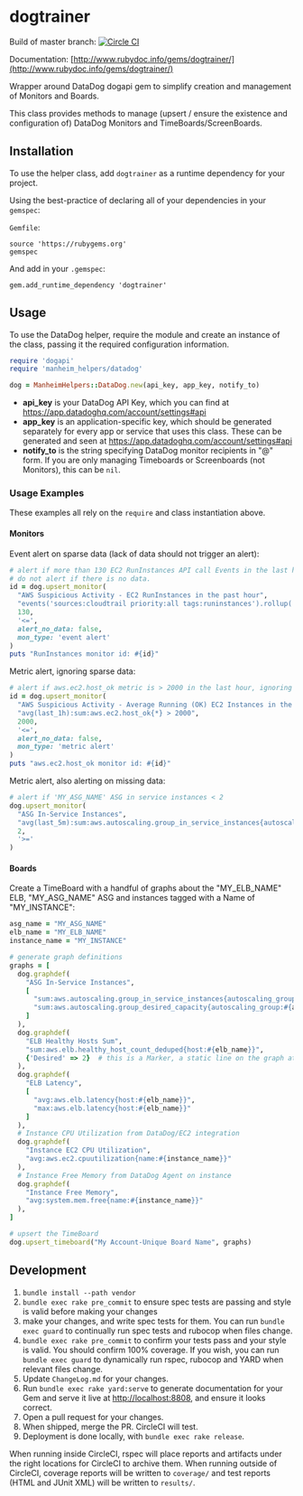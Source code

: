 # dogtrainer

Build of master branch: [![Circle CI](http://circleci.com/gh/Manheim/dogtrainer/tree/master.svg?style=svg)](http://circleci.com/gh/Manheim/dogtrainer/tree/master)

Documentation: [http://www.rubydoc.info/gems/dogtrainer/](http://www.rubydoc.info/gems/dogtrainer/)

Wrapper around DataDog dogapi gem to simplify creation and management of Monitors and Boards.

This class provides methods to manage (upsert / ensure the existence and configuration of) DataDog
Monitors and TimeBoards/ScreenBoards.

## Installation

To use the helper class, add ``dogtrainer`` as a runtime dependency for your project.

Using the best-practice of declaring all of your dependencies in your ``gemspec``:

``Gemfile``:

```
source 'https://rubygems.org'
gemspec
```

And add in your ``.gemspec``:

```
gem.add_runtime_dependency 'dogtrainer'
```

## Usage

To use the DataDog helper, require the module and create an instance of the class,
passing it the required configuration information.

```ruby
require 'dogapi'
require 'manheim_helpers/datadog'

dog = ManheimHelpers::DataDog.new(api_key, app_key, notify_to)
```

* __api_key__ is your DataDog API Key, which you can find at https://app.datadoghq.com/account/settings#api
* __app_key__ is an application-specific key, which should be generated separately for every app or
  service that uses this class. These can be generated and seen at https://app.datadoghq.com/account/settings#api
* __notify_to__ is the string specifying DataDog monitor recipients in "@" form. If you are only managing Timeboards or
  Screenboards (not Monitors), this can be ``nil``.

### Usage Examples

These examples all rely on the ``require`` and class instantiation above.

#### Monitors

Event alert on sparse data (lack of data should not trigger an alert):

```ruby
# alert if more than 130 EC2 RunInstances API call Events in the last hour;
# do not alert if there is no data.
id = dog.upsert_monitor(
  "AWS Suspicious Activity - EC2 RunInstances in the past hour",
  "events('sources:cloudtrail priority:all tags:runinstances').rollup('count').last('1h') > 130",
  130,
  '<=',
  alert_no_data: false,
  mon_type: 'event alert'
)
puts "RunInstances monitor id: #{id}"
```

Metric alert, ignoring sparse data:

```ruby
# alert if aws.ec2.host_ok metric is > 2000 in the last hour, ignoring sparse data
id = dog.upsert_monitor(
  "AWS Suspicious Activity - Average Running (OK) EC2 Instances in the past hour",
  "avg(last_1h):sum:aws.ec2.host_ok{*} > 2000",
  2000,
  '<=',
  alert_no_data: false,
  mon_type: 'metric alert'
)
puts "aws.ec2.host_ok monitor id: #{id}"
```

Metric alert, also alerting on missing data:

```ruby
# alert if 'MY_ASG_NAME' ASG in service instances < 2
dog.upsert_monitor(
  "ASG In-Service Instances",
  "avg(last_5m):sum:aws.autoscaling.group_in_service_instances{autoscaling_group:MY_ASG_NAME} < 2",
  2,
  '>='
)
```

#### Boards

Create a TimeBoard with a handful of graphs about the "MY_ELB_NAME" ELB,
"MY_ASG_NAME" ASG and instances tagged with a Name of "MY_INSTANCE":

```ruby
asg_name = "MY_ASG_NAME"
elb_name = "MY_ELB_NAME"
instance_name = "MY_INSTANCE"

# generate graph definitions
graphs = [
  dog.graphdef(
    "ASG In-Service Instances",
    [
      "sum:aws.autoscaling.group_in_service_instances{autoscaling_group:#{asg_name}}",
      "sum:aws.autoscaling.group_desired_capacity{autoscaling_group:#{asg_name}}"
    ]
  ),
  dog.graphdef(
    "ELB Healthy Hosts Sum",
    "sum:aws.elb.healthy_host_count_deduped{host:#{elb_name}}",
    {'Desired' => 2}  # this is a Marker, a static line on the graph at y=2
  ),
  dog.graphdef(
    "ELB Latency",
    [
      "avg:aws.elb.latency{host:#{elb_name}}",
      "max:aws.elb.latency{host:#{elb_name}}"
    ]
  ),
  # Instance CPU Utilization from DataDog/EC2 integration
  dog.graphdef(
    "Instance EC2 CPU Utilization",
    "avg:aws.ec2.cpuutilization{name:#{instance_name}}"
  ),
  # Instance Free Memory from DataDog Agent on instance
  dog.graphdef(
    "Instance Free Memory",
    "avg:system.mem.free{name:#{instance_name}}"
  ),
]

# upsert the TimeBoard
dog.upsert_timeboard("My Account-Unique Board Name", graphs)
```

## Development

1. ``bundle install --path vendor``
2. ``bundle exec rake pre_commit`` to ensure spec tests are passing and style is valid before making your changes
3. make your changes, and write spec tests for them. You can run ``bundle exec guard`` to continually run spec tests and rubocop when files change.
4. ``bundle exec rake pre_commit`` to confirm your tests pass and your style is valid. You should confirm 100% coverage. If you wish, you can run ``bundle exec guard`` to dynamically run rspec, rubocop and YARD when relevant files change.
5. Update ``ChangeLog.md`` for your changes.
6. Run ``bundle exec rake yard:serve`` to generate documentation for your Gem and serve it live at [http://localhost:8808](http://localhost:8808), and ensure it looks correct.
7. Open a pull request for your changes.
8. When shipped, merge the PR. CircleCI will test.
9. Deployment is done locally, with ``bundle exec rake release``.

When running inside CircleCI, rspec will place reports and artifacts under the right locations for CircleCI to archive them. When running outside of CircleCI, coverage reports will be written to ``coverage/`` and test reports (HTML and JUnit XML) will be written to ``results/``.
